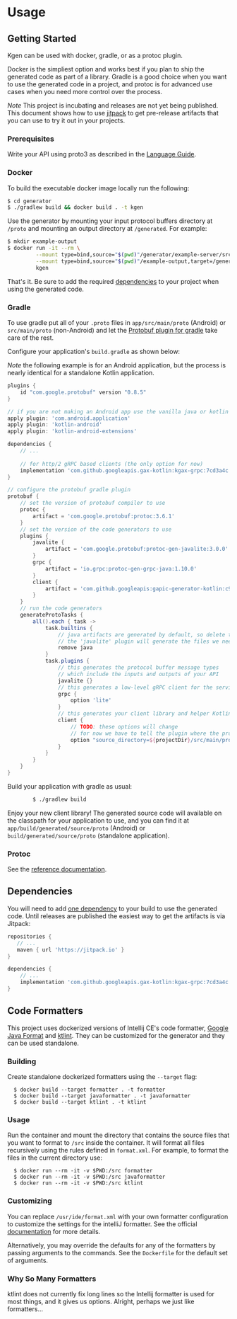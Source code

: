 # Usage

## Getting Started

Kgen can be used with docker, gradle, or as a protoc plugin. 

Docker is the simpliest option and works best if you plan to ship the generated code as
part of a library. Gradle is a good choice when you want to use the generated code in a 
project, and protoc is for advanced use cases when you need more control over the process.

*Note* This project is incubating and releases are not yet being published. This document
shows how to use [jitpack](https://jitpack.io/) to get pre-release artifacts that you can
use to try it out in your projects.

### Prerequisites

Write your API using proto3 as described in the [Language Guide](https://developers.google.com/protocol-buffers/docs/proto).

### Docker

To build the executable docker image locally run the following:

```bash
$ cd generator
$ ./gradlew build && docker build . -t kgen
```

Use the generator by mounting your input protocol buffers directory at `/proto` and mounting an 
output directory at `/generated`. For example:

```bash
$ mkdir example-output
$ docker run -it --rm \
         --mount type=bind,source="$(pwd)"/generator/example-server/src/main/proto,target=/proto \
         --mount type=bind,source="$(pwd)"/example-output,target=/generated \
         kgen
```

That's it. Be sure to add the required [dependencies](#dependencies) to your project when using
the generated code.

### Gradle

To use gradle put all of your `.proto` files in `app/src/main/proto` (Android) or `src/main/proto` (non-Android)
and let the [Protobuf plugin for gradle](https://github.com/google/protobuf-gradle-plugin) take care
of the rest.
  
Configure your application's `build.gradle` as shown below:
  
*Note* the following example is for an Android application, but the process is nearly 
identical for a standalone Kotlin application.

```groovy
plugins {
    id "com.google.protobuf" version "0.8.5"
}

// if you are not making an Android app use the vanilla java or kotlin plugin(s)
apply plugin: 'com.android.application'
apply plugin: 'kotlin-android'
apply plugin: 'kotlin-android-extensions'

dependencies {
    // ...
    
    // for http/2 gRPC based clients (the only option for now)
    implementation 'com.github.googleapis.gax-kotlin:kgax-grpc:7cd3a4c'
}

// configure the protobuf gradle plugin
protobuf {
    // set the version of protobuf compiler to use
    protoc {
        artifact = 'com.google.protobuf:protoc:3.6.1'
    }
    // set the version of the code generators to use
    plugins {
        javalite {
            artifact = 'com.google.protobuf:protoc-gen-javalite:3.0.0'
        }
        grpc {
            artifact = 'io.grpc:protoc-gen-grpc-java:1.10.0'
        }
        client {
            artifact = 'com.github.googleapis:gapic-generator-kotlin:c957593:core@jar'
        }
    }
    // run the code generators
    generateProtoTasks {
        all().each { task ->
            task.builtins {
                // java artifacts are generated by default, so delete them
                // the 'javalite' plugin will generate the files we need instead
                remove java
            }
            task.plugins {
                // this generates the protocol buffer message types
                // which include the inputs and outputs of your API
                javalite {}
                // this generates a low-level gRPC client for the service defined in your API
                grpc {
                    option 'lite'
                }
                // this generates your client library and helper Kotlin builders!
                client {
                    // TODO: these options will change
                    // for now we have to tell the plugin where the protos are
                    option "source_directory=${projectDir}/src/main/proto"
                }
            }
        }
    }
}
```
      
Build your application with gradle as usual:

```bash
        $ ./gradlew build
```

Enjoy your new client library! The generated source code will available on the classpath
for your application to use, and you can find it at `app/build/generated/source/proto`
(Android) or `build/generated/source/proto` (standalone application).

### Protoc

See the [reference documentation](https://developers.google.com/protocol-buffers/docs/reference/java-generated).

## Dependencies

You will need to add [one dependency](https://github.com/googleapis/gax-kotlin) to your build to 
use the generated code. Until releases are published the easiest way to get the artifacts is via
Jitpack:

```groovy
repositories {
   // ...
   maven { url 'https://jitpack.io' }
}

dependencies {
    // ...
    implementation 'com.github.googleapis.gax-kotlin:kgax-grpc:7cd3a4c'
}
```

## Code Formatters

This project uses dockerized versions of Intellij CE's code formatter,
[Google Java Format](https://github.com/google/google-java-format) and [ktlint](https://ktlint.github.io/). 
They can be customized for the generator and they can be used standalone.

### Building

Create standalone dockerized formatters using the `--target` flag:

```
  $ docker build --target formatter . -t formatter
  $ docker build --target javaformatter . -t javaformatter
  $ docker build --target ktlint . -t ktlint
```

### Usage

Run the container and mount the directory that contains the source files that you want to 
format to `/src` inside the container. It will format all files recursively using the rules defined 
in `format.xml`. For example, to format the files in the current directory use:

```
  $ docker run --rm -it -v $PWD:/src formatter
  $ docker run --rm -it -v $PWD:/src javaformatter
  $ docker run --rm -it -v $PWD:/src ktlint
```

### Customizing

You can replace `/usr/ide/format.xml` with your own formatter configuration to customize
the settings for the intelliJ formatter. See the official [documentation](https://www.jetbrains.com/help/idea/settings-code-style.html)
for more details.

Alternatively, you may override the defaults for any of the formatters by passing arguments to the commands. 
See the `Dockerfile` for the default set of arguments.

### Why So Many Formatters

ktlint does not currently fix long lines so the Intellij formatter is used for most things, and it
gives us options. Alright, perhaps we just like formatters...

